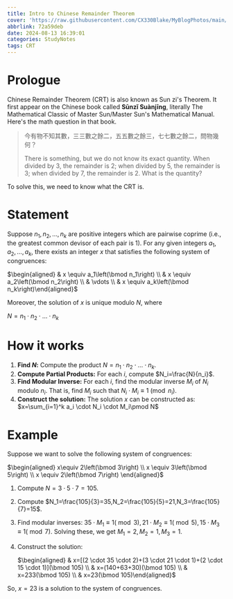 ```yaml
---
title: Intro to Chinese Remainder Theorem
cover: 'https://raw.githubusercontent.com/CX330Blake/MyBlogPhotos/main/image/CRT.jpg'
abbrlink: 72a59deb
date: 2024-08-13 16:39:01
categories: StudyNotes
tags: CRT
---
```


# Prologue

Chinese Remainder Theorem (CRT) is also known as Sun zi's Theorem. It first appear on the Chinese book called **Sūnzǐ Suànjīng**, literally The Mathematical Classic of Master Sun/Master Sun's Mathematical Manual. Here's the math question in that book.

> 今有物不知其數，三三數之餘二，五五數之餘三，七七數之餘二，問物幾何？
>
> There is something, but we do not know its exact quantity. When divided by 3, the remainder is 2; when divided by 5, the remainder is 3; when divided by 7, the remainder is 2. What is the quantity?

To solve this, we need to know what the CRT is.

# Statement

Suppose $n_1,n_2,…,n_k$ are positive integers which are pairwise coprime (i.e., the greatest common devisor of each pair is 1). For any given integers $a_1,a_2,…,a_k$, there exists an integer $x$ that satisfies the following system of congruences:

$\begin{aligned} & x \equiv a_1\left(\bmod n_1\right) \\ & x \equiv a_2\left(\bmod n_2\right) \\ & \vdots \\ & x \equiv a_k\left(\bmod n_k\right)\end{aligned}$

Moreover, the solution of $x$ is unique modulo $N$, where

$N=n_1\cdot n_2 \cdot\ldots\cdot n_k$

# How it works

1. **Find $N$:** Compute the product $N=n_1\cdot n_2 \cdot\ldots\cdot n_k$.
2. **Compute Partial Products:** For each $i$, compute $N_i=\frac{N}{n_i}$.
3. **Find Modular Inverse:** For each $i$, find the modular inverse $M_i$ of $N_i$ modulo $n_i$. That is, find $M_i$ such that $N_i \cdot M_i \equiv 1\pmod n_i$.
4. **Construct the solution:** The solution $x$ can be constructed as:
   $x=\sum_{i=1}^k a_i \cdot N_i \cdot M_i\pmod N$

# Example

Suppose we want to solve the following system of congruences:

$\begin{aligned} x\equiv 2\left(\bmod 3\right) \\ x \equiv 3\left(\bmod 5\right) \\  x \equiv 2\left(\bmod 7\right) \end{aligned}$

1. Compute $N=3\cdot5\cdot7=105$.

2. Compute $N_1=\frac{105}{3}=35,N_2=\frac{105}{5}=21,N_3=\frac{105}{7}=15$.

3. Find modular inverses: 
   $35 \cdot M_1 \equiv 1(\bmod 3), 21 \cdot M_2 \equiv 1(\bmod 5), 15 \cdot M_3 \equiv 1(\bmod 7)$. Solving these, we get $M_1=2, M_2=1, M_3=1$.

4. Construct the solution:

   $\begin{aligned} & x=[(2 \cdot 35 \cdot 2)+(3 \cdot 21 \cdot 1)+(2 \cdot 15 \cdot 1)](\bmod 105) \\ & x=(140+63+30)(\bmod 105) \\ & x=233(\bmod 105) \\ & x=23(\bmod 105)\end{aligned}$

So, $x=23$ is a solution to the system of congruences.



